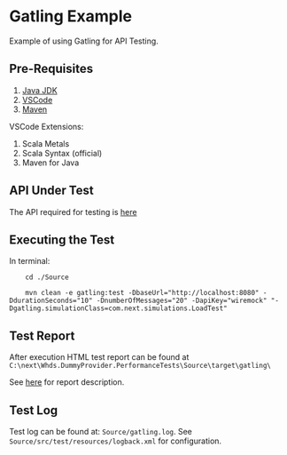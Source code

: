 # Gatling Example

Example of using Gatling for API Testing.

## Pre-Requisites

1. [Java JDK](https://www.oracle.com/java/technologies/downloads/)
1. [VSCode](https://code.visualstudio.com/download)
1. [Maven](https://maven.apache.org/install.html)

VSCode Extensions:
1. Scala Metals
1. Scala Syntax (official)
1. Maven for Java 

## API Under Test

The API required for testing is [here](https://github.com/fatmanmclone90/wiremock-example.)

## Executing the Test

In terminal:

```
    cd ./Source

    mvn clean -e gatling:test -DbaseUrl="http://localhost:8080" -DdurationSeconds="10" -DnumberOfMessages="20" -DapiKey="wiremock" "-Dgatling.simulationClass=com.next.simulations.LoadTest"
```

## Test Report

After execution HTML test report can be found at `C:\next\Whds.DummyProvider.PerformanceTests\Source\target\gatling\`

See [here](https://gatling.io/docs/gatling/reference/current/stats/reports/) for report description.

## Test Log

Test log can be found at: `Source/gatling.log`.  See `Source/src/test/resources/logback.xml` for configuration.